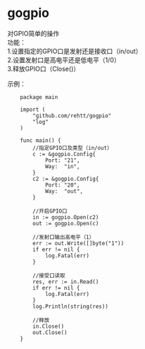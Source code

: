 # gogpio

对GPIO简单的操作
<br>
功能：<br>
	1.设置指定的GPIO口是发射还是接收口（in/out）<br>
	2.设置发射口是高电平还是低电平（1/0）<br>
	3.释放GPIO口（Close()）<br>

示例：<br>
```
	package main

	import (
		"github.com/rehtt/gogpio"
		"log"
	)

	func main() {
		//指定GPIO口及类型（in/out）
		c := &gogpio.Config{
			Port: "21",
			Way:  "in",
		}
		c2 := &gogpio.Config{
			Port: "20",
			Way:  "out",
		}

		//开启GPIO口
		in := gogpio.Open(c2)
		out := gogpio.Open(c)

		//发射口输出高电平（1）
		err := out.Write([]byte("1"))
		if err != nil {
			log.Fatal(err)
		}

		//接受口读取
		res, err := in.Read()
		if err != nil {
			log.Fatal(err)
		}
		log.Println(string(res))

		//释放
		in.Close()
		out.Close()
	}
```
